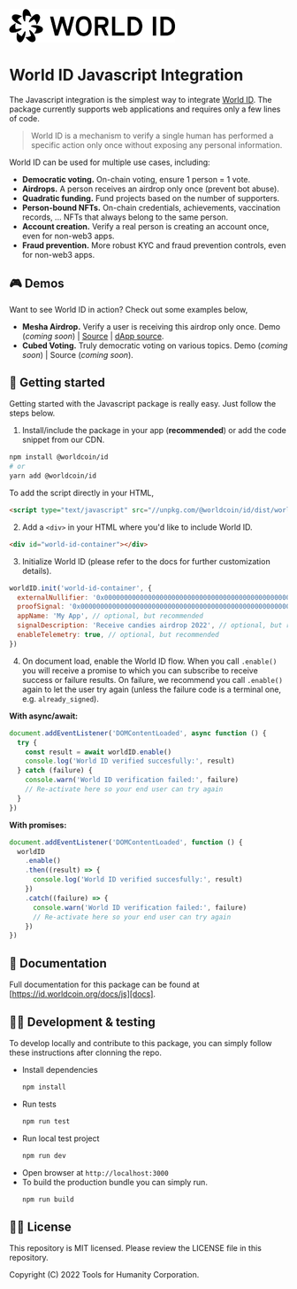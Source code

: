 <img src="https://raw.githubusercontent.com/worldcoin/world-id-js/main/world-id-logo.svg" alt="World ID logo" width="300" />

# World ID Javascript Integration

The Javascript integration is the simplest way to integrate [World ID](https://id.worldcoin.org). The package currently supports web applications and requires only a few lines of code.

> World ID is a mechanism to verify a single human has performed a specific action only once without exposing any personal information.

World ID can be used for multiple use cases, including:

- **Democratic voting.** On-chain voting, ensure 1 person = 1 vote.
- **Airdrops.** A person receives an airdrop only once (prevent bot abuse).
- **Quadratic funding.** Fund projects based on the number of supporters.
- **Person-bound NFTs.** On-chain credentials, achievements, vaccination records, ... NFTs that always belong to the same person.
- **Account creation.** Verify a real person is creating an account once, even for non-web3 apps.
- **Fraud prevention.** More robust KYC and fraud prevention controls, even for non-web3 apps.

## 🎮 Demos

Want to see World ID in action? Check out some examples below,

- **Mesha Airdrop.** Verify a user is receiving this airdrop only once. Demo (_coming soon_) | [Source](https://github.com/worldcoin/world-id-example-airdrop) | [dApp source](https://github.com/worldcoin/world-id-airdrop-example-dapp).
- **Cubed Voting.** Truly democratic voting on various topics. Demo (_coming soon_) | Source (_coming soon_).

## 🚀 Getting started

Getting started with the Javascript package is really easy. Just follow the steps below.

1. Install/include the package in your app (**recommended**) or add the code snippet from our CDN.

```bash
npm install @worldcoin/id
# or
yarn add @worldcoin/id
```

To add the script directly in your HTML,

```html
<script type="text/javascript" src="//unpkg.com/@worldcoin/id/dist/world-id.js"></script>
```

2. Add a `<div>` in your HTML where you'd like to include World ID.

```html
<div id="world-id-container"></div>
```

3. Initialize World ID (please refer to the docs for further customization details).

```js
worldID.init('world-id-container', {
  externalNullifier: '0x0000000000000000000000000000000000000000000000000000000000000000',
  proofSignal: '0x0000000000000000000000000000000000000000000000000000000000000000',
  appName: 'My App', // optional, but recommended
  signalDescription: 'Receive candies airdrop 2022', // optional, but recommended
  enableTelemetry: true, // optional, but recommended
})
```

4. On document load, enable the World ID flow. When you call `.enable()` you will receive a promise to which you can subscribe to receive success or failure results. On failure, we recommend you call `.enable()` again to let the user try again (unless the failure code is a terminal one, e.g. `already_signed`).

**With async/await:**

```js
document.addEventListener('DOMContentLoaded', async function () {
  try {
    const result = await worldID.enable()
    console.log('World ID verified succesfully:', result)
  } catch (failure) {
    console.warn('World ID verification failed:', failure)
    // Re-activate here so your end user can try again
  }
})
```

**With promises:**

```js
document.addEventListener('DOMContentLoaded', function () {
  worldID
    .enable()
    .then((result) => {
      console.log('World ID verified succesfully:', result)
    })
    .catch((failure) => {
      console.warn('World ID verification failed:', failure)
      // Re-activate here so your end user can try again
    })
})
```

## 📄 Documentation

Full documentation for this package can be found at [https://id.worldcoin.org/docs/js][docs].

## 🧑‍💻 Development & testing

To develop locally and contribute to this package, you can simply follow these instructions after clonning the repo.

- Install dependencies
  ```bash
  npm install
  ```
- Run tests
  ```bash
  npm run test
  ```
- Run local test project
  ```bash
  npm run dev
  ```
- Open browser at `http://localhost:3000`
- To build the production bundle you can simply run.
  ```bash
  npm run build
  ```

## 🧑‍⚖️ License

This repository is MIT licensed. Please review the LICENSE file in this repository.

Copyright (C) 2022 Tools for Humanity Corporation.

[docs]: https://id.worldcoin.org/docs/js
